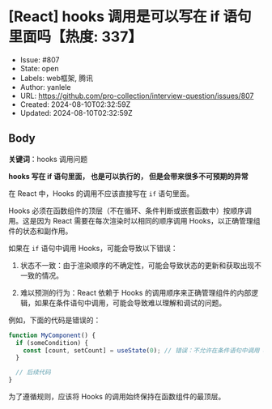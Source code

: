 # [React] hooks 调用是可以写在 if 语句里面吗【热度: 337】

- Issue: #807
- State: open
- Labels: web框架, 腾讯
- Author: yanlele
- URL: https://github.com/pro-collection/interview-question/issues/807
- Created: 2024-08-10T02:32:59Z
- Updated: 2024-08-10T02:32:59Z

## Body

**关键词**：hooks 调用问题

**hooks 写在 if 语句里面， 也是可以执行的， 但是会带来很多不可预期的异常**

在 React 中，Hooks 的调用不应该直接写在 `if` 语句里面。

Hooks 必须在函数组件的顶层（不在循环、条件判断或嵌套函数中）按顺序调用。这是因为 React 需要在每次渲染时以相同的顺序调用 Hooks，以正确管理组件的状态和副作用。

如果在 `if` 语句中调用 Hooks，可能会导致以下错误：

1. 状态不一致：由于渲染顺序的不确定性，可能会导致状态的更新和获取出现不一致的情况。

2. 难以预测的行为：React 依赖于 Hooks 的调用顺序来正确管理组件的内部逻辑，如果在条件语句中调用，可能会导致难以理解和调试的问题。

例如，下面的代码是错误的：

```jsx
function MyComponent() {
  if (someCondition) {
    const [count, setCount] = useState(0); // 错误：不允许在条件语句中调用 useState
  }

  // 后续代码
}
```

为了遵循规则，应该将 Hooks 的调用始终保持在函数组件的最顶层。

